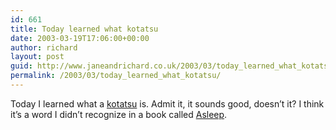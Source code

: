 ```yaml
---
id: 661
title: Today learned what kotatsu
date: 2003-03-19T17:06:00+00:00
author: richard
layout: post
guid: http://www.janeandrichard.co.uk/2003/03/today_learned_what_kotatsu
permalink: /2003/03/today_learned_what_kotatsu/
---
```

Today I learned what a [kotatsu](http://www.sushicam.com/Journal%20entries/001230.php) is. Admit it, it sounds good, doesn&#8217;t it? I think it&#8217;s a word I didn&#8217;t recognize in a book called [Asleep](http://www.dallaway.com/reading/archive/asleep.xml).